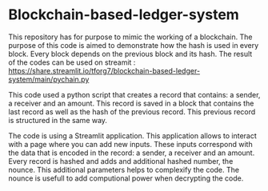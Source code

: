# Blockchain-based-ledger-system
This repository has for purpose to mimic the working of a blockchain. The purpose of this code is aimed to demonstrate how the hash is used in every block. Every block depends on the previous block and its hash. The result of the codes can be used on streamit : https://share.streamlit.io/tforg7/blockchain-based-ledger-system/main/pychain.py

This code used a python script that creates a record that contains: a sender, a receiver and an amount. This record is saved in a block that contains the last record as well as the hash of the previous record. This previous record is structured in the same way. 

The code is using a Streamlit application. This application allows to interact with a page where you can add new inputs. These inputs correspond with the data that is encoded in the record: a sender, a receiver and an amount. Every record is hashed and adds and additional hashed number, the nounce. This additional parameters helps to complexify the code. The nounce is usefull to add computional power when decrypting the code. 


